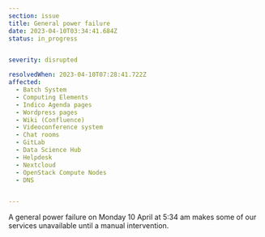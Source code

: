```yaml
---
section: issue
title: General power failure
date: 2023-04-10T03:34:41.684Z
status: in_progress


severity: disrupted

resolvedWhen: 2023-04-10T07:28:41.722Z
affected:
  - Batch System
  - Computing Elements
  - Indico Agenda pages
  - Wordpress pages
  - Wiki (Confluence)
  - Videoconference system
  - Chat rooms
  - GitLab
  - Data Science Hub
  - Helpdesk
  - Nextcloud
  - OpenStack Compute Nodes
  - DNS


---
```

A general power failure on Monday 10 April at 5:34 am makes some of our services unavailable until a manual intervention.